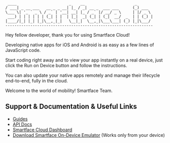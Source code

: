 
     ____                       _    __                      _       
    / ___| _ __ ___   __ _ _ __| |_ / _| __ _  ___ ___      (_) ___  
    \___ \| '_ ` _ \ / _` | '__| __| |_ / _` |/ __/ _ \     | |/ _ \ 
     ___) | | | | | | (_| | |  | |_|  _| (_| | (_|  __/  _  | | (_) |
    |____/|_| |_| |_|\__,_|_|   \__|_|  \__,_|\___\___| (_) |_|\___/ 
    -----------------------------------------------------------------


Hey fellow developer, thank you for using Smartface Cloud!

Developing native apps for iOS and Android is as easy as a few lines of
JavaScript code.

Start coding right away and to view your app instantly on a real device,
just click the Run on Device button and follow the instructions.

You can also update your native apps remotely and manage their lifecycle
end-to-end, fully in the cloud.

Welcome to the world of mobility!
Smartface Team.

## Support & Documentation & Useful Links

- [Guides](https://developer.smartface.io)
- [API Docs](http://ref.smartface.io)
- [Smartface Cloud Dashboard](https://cloud.smartface.io)
- [Download Smartface On-Device Emulator](https://smf.to/app) (Works only from your device)


